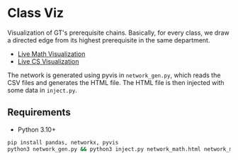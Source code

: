 # Class Viz

Visualization of GT's prerequisite chains. Basically, for every class, we draw a directed edge from its highest prerequisite in the same department. 

- [Live Math Visualization](https://echen333.github.io/class_viz/network_math.html)
- [Live CS Visualization](https://echen333.github.io/class_viz/network_cs.html)

The network is generated using pyvis in `network_gen.py`, which reads the CSV files and generates the HTML file. The HTML file is then injected with some data in `inject.py`.

## Requirements

- Python 3.10+

```bash
pip install pandas, networkx, pyvis
python3 network_gen.py && python3 inject.py network_math.html network_math.html 
```